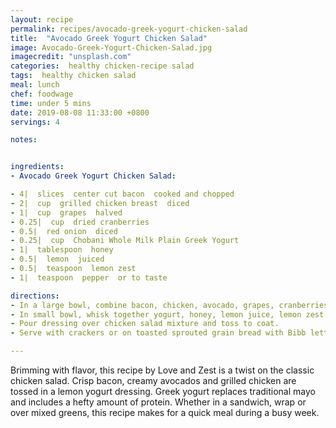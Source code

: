 ```yaml
---
layout: recipe
permalink: recipes/avocado-greek-yogurt-chicken-salad
title:  "Avocado Greek Yogurt Chicken Salad"
image: Avocado-Greek-Yogurt-Chicken-Salad.jpg
imagecredit: "unsplash.com"
categories:  healthy chicken-recipe salad
tags:  healthy chicken salad
meal: lunch
chef: foodwage
time: under 5 mins
date: 2019-08-08 11:33:00 +0800
servings: 4

notes:


ingredients:
- Avocado Greek Yogurt Chicken Salad:

- 4|  slices  center cut bacon  cooked and chopped
- 2|  cup  grilled chicken breast  diced
- 1|  cup  grapes  halved
- 0.25|  cup  dried cranberries
- 0.5|  red onion  diced
- 0.25|  cup  Chobani Whole Milk Plain Greek Yogurt
- 1|  tablespoon  honey
- 0.5|  lemon  juiced
- 0.5|  teaspoon  lemon zest
- 1|  teaspoon  pepper  or to taste

directions:
- In a large bowl, combine bacon, chicken, avocado, grapes, cranberries and red onion.
- In small bowl, whisk together yogurt, honey, lemon juice, lemon zest and pepper until mixed.
- Pour dressing over chicken salad mixture and toss to coat.
- Serve with crackers or on toasted sprouted grain bread with Bibb lettuce.

---
```


Brimming with flavor, this recipe by Love and Zest is a twist on the classic chicken salad. Crisp bacon, creamy avocados and grilled chicken are tossed in a lemon yogurt dressing. Greek yogurt replaces traditional mayo and includes a hefty amount of protein. Whether in a sandwich, wrap or over mixed greens, this recipe makes for a quick meal during a busy week.